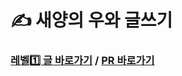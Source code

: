 # ✍ 새양의 우와 글쓰기

### [레벨1️⃣ 글 바로가기](https://github.com/geoje/woowa-writing/blob/main/level1.md) / [PR 바로가기](https://github.com/woowacourse/woowa-writing/pull/48)
